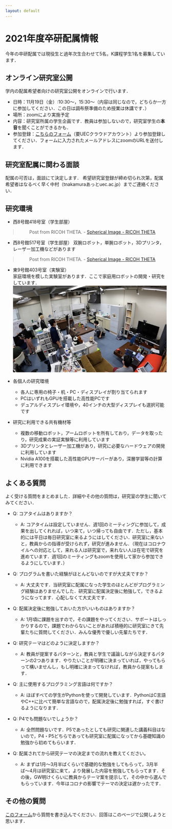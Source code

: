 ```yaml
---
layout: default
---
```



# 2021年度卒研配属情報

今年の卒研配属では現役生と過年次生合わせて5名，K課程学生1名を募集しています．  

## オンライン研究室公開
学内の配属希望者向けの研究室公開をオンラインで行います．
- 日時：11月19日（金）:10:30〜，15:30〜（内容は同じなので，どちらか一方に参加してください．この日は調布祭準備のため授業は休講です．）
- 場所：zoomにより実施予定
- 内容：研究室所属の学生企画です．教員は参加しないので，研究室学生の**本音**を聞くことができるかも．
- 参加登録：[こちらのフォーム](https://docs.google.com/forms/d/e/1FAIpQLSfUBdgza5u4vvRABDsSG1PUxCCfpJ58WM0fcjlg3vchpE--bw/viewform?usp=sf_link)（要UECクラウドアカウント）より参加登録してください．フォームに入力されたメールアドレスにzoomのURLを送付します．


## 研究室配属に関わる面談
配属の可否は，面談にて決定します．
希望研究室登録が締め切られ次第，配属希望者はなるべく早く中村（tnakamuraあっとuec.ac.jp）までご連絡ください．


## 研究環境
- 西8号館418号室（学生部屋）
<div align="center">
<blockquote data-width="500" data-height="375" class="ricoh-theta-spherical-image" >Post from RICOH THETA. - <a href="https://theta360.com/s/2rMDTntqBEiVDHaGAxH4u3dlQ" target="_blank">Spherical Image - RICOH THETA</a></blockquote>
<script async src="https://theta360.com/widgets.js" charset="utf-8"></script>  
</div>

- 西8号館517号室（学生部屋）
双腕ロボット，単腕ロボット，3Dプリンタ，レーザー加工機などがあります
<div align="center">
<blockquote data-width="500" data-height="375" class="ricoh-theta-spherical-image" >Post from RICOH THETA. - <a href="https://theta360.com/s/s94HW9yhQlIxvU3Wxh3E5calk" target="_blank">Spherical Image - RICOH THETA</a></blockquote>
<script async src="https://theta360.com/widgets.js" charset="utf-8"></script>  
</div>

- 東9号館403号室（実験室）  
  家庭環境を模した実験室があります．ここで家庭用ロボットの開発・研究をしています．
  <img src="imgs/e9-403.jpg" alt="e9-403" width="500" />

- 各個人の研究環境
  - 各人に専用の椅子・机・PC・ディスプレイが割り当てられます
  - PCはいずれもGPUを搭載した高性能PCです
  - デュアルディスプレイ環境や，40インチの大型ディスプレイも選択可能です

- 研究に利用できる共有機材等
  - 複数の移動ロボット，アームロボットを所有しており，データを取ったり，研究成果の実証実験等に利用しています
  - 3Dプリンタとレーザー加工機があり，研究に必要なハードウェアの開発に利用しています
  - Nvidia A100を搭載した高性能GPUサーバーがあり，深層学習等の計算に利用できます

## よくある質問
よく受ける質問をまとめました．詳細やその他の質問は，研究室の学生に聞いてみてください．

- Q: コアタイムはありますか？
  - A: コアタイムは設定していません．週1回のミーティングに参加して，成果を出してくれれば，いつ来て，いつ帰っても自由です．ただし，基本的には平日は毎日研究室に来るようにはしてください．研究室に来ないと，教員からの指導が受けられず，研究が進みません．（現在はコロナウイルへの対応として，来れる人は研究室で，来れない人は在宅で研究を進めています．週1回のミーティングもzoomを使用して家から参加できるようにしています．） 

- Q: プログラムを書いた経験がほとんどないのですが大丈夫ですか？
  - A: 大丈夫です．当研究室に配属になった学生のほとんどがプログラミング経験はありませんでした．研究室に配属決定後に勉強して，できるようになってます．心配しなくて大丈夫です． 

- Q: 配属決定後に勉強しておいた方がいいものはありますか？
  - A: 1月頃に課題を出すので，その課題をやってください．サポートはしっかりするので，課題でわからないことがあれば積極的に研究室にきて先輩たちに質問してください．みんな優秀で優しい先輩たちです．  

- Q: 研究テーマはどのように決定しますか？
  - A: 教員が提案するパターンと，教員と学生で議論しながら決定するパターンの2つあります．やりたいことが明確に決まっていれば，やってもらって構いませんし，もし明確に決まってなければ，教員から提案もします．

- Q: 主に使用するプログラミング言語は何ですか？
  - A: ほぼすべての学生がPythonを使って開発しています．PythonはC言語やC++に比べて簡単な言語なので，配属決定後に勉強すれば，すぐ書けるようになります． 

- Q: P4でも問題ないでしょうか？
  - A: 全然問題ないです．P5であったとしても研究に関連した講義科目はないので，P4・P5どちらであっても研究室に配属になってから基礎知識の勉強から初めてもらいます． 

- Q: 配属されてから研究テーマの決定までの流れを教えてください。
  - A: まずは1月〜3月半ばくらいで基礎的な勉強をしてもらって，3月半ば〜4月は研究室に来て，より発展した内容を勉強してもらってます．その後，GW明けくらいに教員からテーマ案を提示して，その中から選んでもらっています．今年はコロナの影響でテーマの決定は遅かったです．

## その他の質問
[このフォーム](https://docs.google.com/forms/d/e/1FAIpQLSfBF4w8d9ai1aQHhxtl4VVyBXuTPOTVfHFOptZMMHPuV6Ecyw/viewform?usp=sf_link
)から質問を書き込んでください．回答はこのページで公開しようと思います．  
